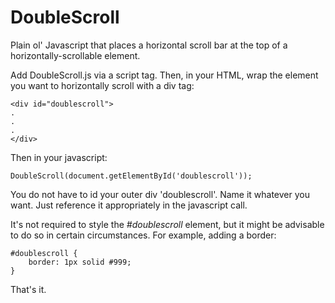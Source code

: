 # DoubleScroll
Plain ol' Javascript that places a horizontal scroll bar at the top of a horizontally-scrollable element.

Add DoubleScroll.js via a script tag. Then, in your HTML, wrap the element you want to horizontally scroll with a div tag:

	<div id="doublescroll">
    .
    .
    .
	</div>

Then in your javascript:

	DoubleScroll(document.getElementById('doublescroll'));

You do not have to id your outer div 'doublescroll'. Name it whatever you want. Just reference it appropriately in the javascript call.

It's not required to style the _#doublescroll_ element, but it might be advisable to do so in certain circumstances. For example, adding a border:

	#doublescroll {
		border: 1px solid #999;
	}

That's it.
